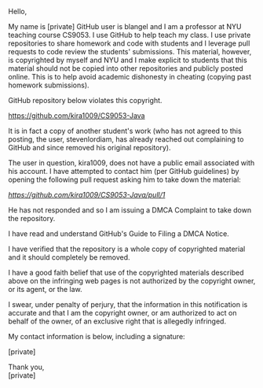 Hello,

My name is [private] GitHub user is blangel and I am a professor at
NYU teaching course CS9053. I use GitHub to help teach my class. I use
private repositories to share homework and code with students and I
leverage pull requests to code review the students' submissions. This
material, however, is copyrighted by myself and NYU and I make explicit to
students that this material should not be copied into other repositories
and publicly posted online. This is to help avoid academic dishonesty in
cheating (copying past homework submissions).

GitHub repository below violates this copyright.

https://github.com/kira1009/CS9053-Java

It is in fact a copy of another student's work (who has not agreed to this
posting, the user, stevenlordiam, has already reached out complaining to
GitHub and since removed his original repository).

The user in question, kira1009, does not have a public email associated
with his account. I have attempted to contact him (per GitHub guidelines)
by opening the following pull request asking him to take down the material:

*https://github.com/kira1009/CS9053-Java/pull/1*

He has not responded and so I am issuing a DMCA Complaint to take down the
repository.

I have read and understand GitHub's Guide to Filing a DMCA Notice.

I have verified that the repository is a whole copy of copyrighted material
and it should completely be removed.

I have a good faith belief that use of the copyrighted materials described
above on the infringing web pages is not authorized by the copyright owner,
or its agent, or the law.

I swear, under penalty of perjury, that the information in this
notification is accurate and that I am the copyright owner, or am
authorized to act on behalf of the owner, of an exclusive right that is
allegedly infringed.

My contact information is below, including a signature:

[private]

Thank you,  
[private]
